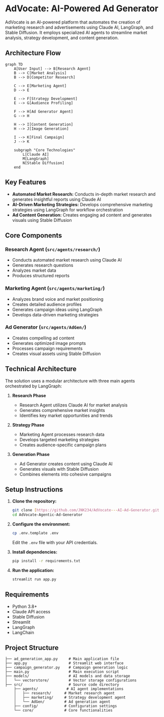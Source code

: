# AdVocate: AI-Powered Ad Generator

AdVocate is an AI-powered platform that automates the creation of marketing research and advertisements using Claude AI, LangGraph, and Stable Diffusion. It employs specialized AI agents to streamline market analysis, strategy development, and content generation.

## Architecture Flow

```mermaid
graph TD
    A[User Input] --> B[Research Agent]
    B --> C[Market Analysis]
    B --> D[Competitor Research]
    
    C --> E[Marketing Agent]
    D --> E
    
    E --> F[Strategy Development]
    E --> G[Audience Profiling]
    
    F --> H[Ad Generator Agent]
    G --> H
    
    H --> I[Content Generation]
    H --> J[Image Generation]
    
    I --> K[Final Campaign]
    J --> K
    
    subgraph "Core Technologies"
        L[Claude AI]
        M[LangGraph]
        N[Stable Diffusion]
    end
```

## Key Features

-   **Automated Market Research:** Conducts in-depth market research and generates insightful reports using Claude AI
-   **AI-Driven Marketing Strategies:** Develops comprehensive marketing strategies using LangGraph for workflow orchestration
-   **Ad Content Generation:** Creates engaging ad content and generates visuals using Stable Diffusion

## Core Components

### Research Agent (`src/agents/research/`)
- Conducts automated market research using Claude AI
- Generates research questions
- Analyzes market data
- Produces structured reports

### Marketing Agent (`src/agents/marketing/`)
- Analyzes brand voice and market positioning
- Creates detailed audience profiles
- Generates campaign ideas using LangGraph
- Develops data-driven marketing strategies

### Ad Generator (`src/agents/AdGen/`)
- Creates compelling ad content
- Generates optimized image prompts
- Processes campaign requirements
- Creates visual assets using Stable Diffusion

## Technical Architecture

The solution uses a modular architecture with three main agents orchestrated by LangGraph:

1. **Research Phase**
   - Research Agent utilizes Claude AI for market analysis
   - Generates comprehensive market insights
   - Identifies key market opportunities and trends

2. **Strategy Phase**
   - Marketing Agent processes research data
   - Develops targeted marketing strategies
   - Creates audience-specific campaign plans

3. **Generation Phase**
   - Ad Generator creates content using Claude AI
   - Generates visuals with Stable Diffusion
   - Combines elements into cohesive campaigns

## Setup Instructions

1.  **Clone the repository:**
    ```bash
    git clone [https://github.com/JNK234/AdVocate---AI-Ad-Generator.git](https://github.com/JNK234/AdVocate-Agentic-Ad-Generator.git)
    cd AdVocate-Agentic-Ad-Generator
    ```

2.  **Configure the environment:**
    ```bash
    cp .env.template .env
    ```
    Edit the `.env` file with your API credentials.

3.  **Install dependencies:**
    ```bash
    pip install -r requirements.txt
    ```

4.  **Run the application:**
    ```bash
    streamlit run app.py
    ```

## Requirements

-   Python 3.8+
-   Claude API access
-   Stable Diffusion
-   Streamlit
-   LangGraph
-   LangChain

## Project Structure

```
├── ad_generation_app.py     # Main application file
├── app.py                   # Streamlit web interface
├── campaign_generator.py    # Campaign generation logic
├── main.py                  # Main execution script
├── models/                  # AI models and data storage
│   └── vectorstore/         # Vector storage configurations
├── src/                     # Source code directory
    ├── agents/             # AI agent implementations
    │   ├── research/      # Market research agent
    │   ├── marketing/     # Strategy development agent
    │   └── AdGen/         # Ad generation agent
    ├── config/            # Configuration settings
    └── core/              # Core functionalities
```
